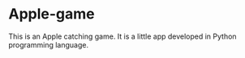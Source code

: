 # Apple-game
This is an Apple catching game. It is a little app developed in Python programming language.
